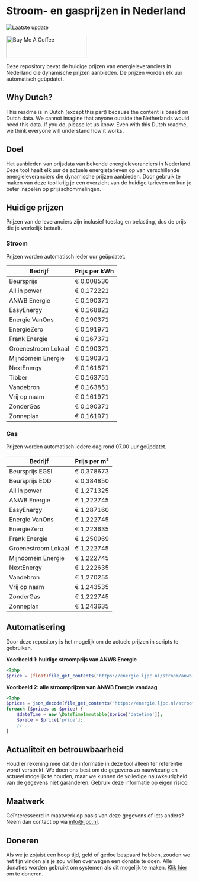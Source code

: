 # Stroom- en gasprijzen in Nederland

![Laatste update](https://img.shields.io/badge/laatste%20update-2024--08--09%2010%3A00%20CET-brightgreen)

<a href="https://www.buymeacoffee.com/Lars-" target="_blank"><img src="https://cdn.buymeacoffee.com/buttons/v2/default-orange.png" alt="Buy Me A Coffee" height="60" style="height: 60px !important;width: 217px !important;" ></a>

Deze repository bevat de huidige prijzen van energieleveranciers in Nederland die dynamische prijzen aanbieden. De prijzen worden elk uur automatisch geüpdatet.

## Why Dutch?

This readme is in Dutch (except this part) because the content is based on Dutch data. We cannot imagine that anyone outside the Netherlands would need this data. If you do, please let us know. Even with this Dutch readme, we think
everyone will understand how it works.

## Doel

Het aanbieden van prijsdata van bekende energieleveranciers in Nederland. Deze tool haalt elk uur de actuele energietarieven op van verschillende energieleveranciers die dynamische prijzen aanbieden. Door gebruik te maken van deze tool
krijg je een overzicht van de huidige tarieven en kun je beter inspelen op prijsschommelingen.

## Huidige prijzen

Prijzen van de leveranciers zijn inclusief toeslag en belasting, dus de prijs die je werkelijk betaalt.

### Stroom

Prijzen worden automatisch ieder uur geüpdatet.

 Bedrijf | Prijs per kWh 
---------|---------------
Beursprijs | € 0,008530
All in power | € 0,172221
ANWB Energie | € 0,190371
EasyEnergy | € 0,168821
Energie VanOns | € 0,190371
EnergieZero | € 0,191971
Frank Energie | € 0,167371
Groenestroom Lokaal | € 0,190371
Mijndomein Energie | € 0,190371
NextEnergy | € 0,161871
Tibber | € 0,163751
Vandebron | € 0,163851
Vrij op naam | € 0,161971
ZonderGas | € 0,190371
Zonneplan | € 0,161971


### Gas

Prijzen worden automatisch iedere dag rond 07.00 uur geüpdatet.

 Bedrijf | Prijs per m³ 
---------|--------------
Beursprijs EGSI | € 0,378673
Beursprijs EOD | € 0,384850
All in power | € 1,271325
ANWB Energie | € 1,222745
EasyEnergy | € 1,287160
Energie VanOns | € 1,222745
EnergieZero | € 1,223635
Frank Energie | € 1,250969
Groenestroom Lokaal | € 1,222745
Mijndomein Energie | € 1,222745
NextEnergy | € 1,222635
Vandebron | € 1,270255
Vrij op naam | € 1,243535
ZonderGas | € 1,222745
Zonneplan | € 1,243635


## Automatisering

Door deze repository is het mogelijk om de actuele prijzen in scripts te gebruiken.

**Voorbeeld 1: huidige stroomprijs van ANWB Energie**

```php
<?php
$price = (float)file_get_contents('https://energie.ljpc.nl/stroom/anwb-energie-nu.txt');

```

**Voorbeeld 2: alle stroomprijzen van ANWB Energie vandaag**

```php
<?php
$prices = json_decode(file_get_contents('https://energie.ljpc.nl/stroom/all-in-power-vandaag.json'),true);
foreach ($prices as $price) {
    $dateTime = new \DateTimeImmutable($price['datetime']);
    $price = $price['price'];
    // ...
}
```

## Actualiteit en betrouwbaarheid

Houd er rekening mee dat de informatie in deze tool alleen ter referentie wordt verstrekt. We doen ons best om de gegevens zo nauwkeurig en actueel mogelijk te houden, maar we kunnen de volledige nauwkeurigheid van de gegevens niet
garanderen. Gebruik deze informatie op eigen risico.

## Maatwerk

Geïnteresseerd in maatwerk op basis van deze gegevens of iets anders? Neem dan contact op
via [info@ljpc.nl](mailto:info@ljpc.nl?subject=Energie%20prijzen).

## Doneren

Als we je zojuist een hoop tijd, geld of gedoe bespaard hebben, zouden we het fijn vinden als je zou willen overwegen een
donatie te doen. Alle donaties worden gebruikt om systemen als dit mogelijk te
maken. [Klik hier](https://www.buymeacoffee.com/Lars-) om te doneren.
